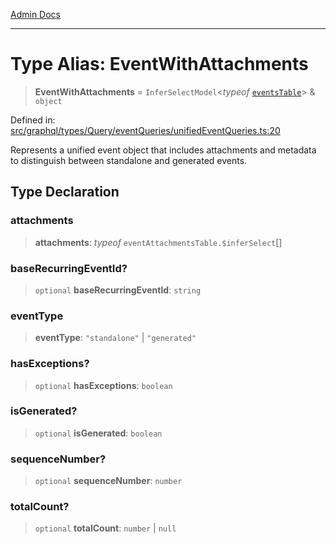 [Admin Docs](/)

***

# Type Alias: EventWithAttachments

> **EventWithAttachments** = `InferSelectModel`\<*typeof* [`eventsTable`](../../../../../../drizzle/tables/events/variables/eventsTable.md)\> & `object`

Defined in: [src/graphql/types/Query/eventQueries/unifiedEventQueries.ts:20](https://github.com/Sourya07/talawa-api/blob/cfbd515d04ffba748b09232a33807f1845dd1878/src/graphql/types/Query/eventQueries/unifiedEventQueries.ts#L20)

Represents a unified event object that includes attachments and metadata
to distinguish between standalone and generated events.

## Type Declaration

### attachments

> **attachments**: *typeof* `eventAttachmentsTable.$inferSelect`[]

### baseRecurringEventId?

> `optional` **baseRecurringEventId**: `string`

### eventType

> **eventType**: `"standalone"` \| `"generated"`

### hasExceptions?

> `optional` **hasExceptions**: `boolean`

### isGenerated?

> `optional` **isGenerated**: `boolean`

### sequenceNumber?

> `optional` **sequenceNumber**: `number`

### totalCount?

> `optional` **totalCount**: `number` \| `null`

